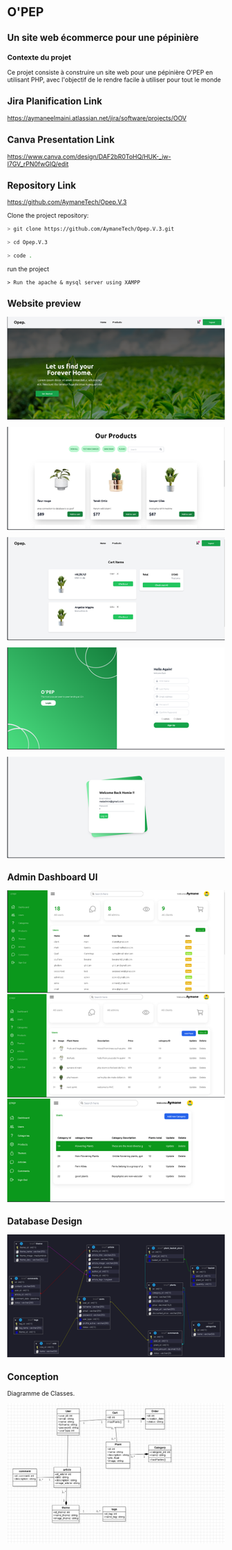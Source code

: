 #  O'PEP   

## Un site web écommerce pour une pépinière 

### Contexte du projet

Ce projet consiste à construire un site web pour une pépinière O'PEP en utilisant PHP, avec l'objectif de le rendre facile à utiliser pour tout le monde
## Jira Planification Link
https://aymaneelmaini.atlassian.net/jira/software/projects/OOV

## Canva Presentation Link
https://www.canva.com/design/DAF2bR0ToHQ/HUK-_iw-I7GV_rPN0fwGIQ/edit

## Repository Link
https://github.com/AymaneTech/Opep.V.3



Clone the project repository:

```bash
> git clone https://github.com/AymaneTech/Opep.V.3.git
```
```bash
> cd Opep.V.3
```
```bash
> code .
```


run the project

```Xampp
> Run the apache & mysql server using XAMPP
```

## Website preview

![Screenshot (50)](Conception/peview/hero.png)

![Screenshot (51)](Conception/peview/productSection.png)

![Screenshot (52)](Conception/peview/cart.png)

![Screenshot (53)](Conception/peview/signup.png)

![Screenshot (54)](Conception/peview/login.png)
## Admin Dashboard UI
![login](Conception/peview/usersDash.png)
![login](Conception/peview/productDash.png)
![login](Conception/peview/categoryDash.png)


## Database Design 

![electro_maroc_db ](Conception/peview/databaseDesign.png)



## Conception

Diagramme de Classes.

![O'pep diagrammde de case d'utilisation](Conception/diagrammeDeClasse.png)



